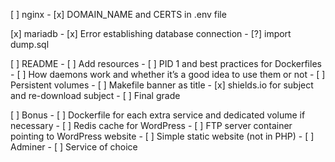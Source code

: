 [ ] nginx
	- [x] DOMAIN_NAME and CERTS in .env file

[x] mariadb
	- [x] Error establishing database connection
	- [?] import dump.sql

[ ] README
	- [ ] Add resources
		- [ ] PID 1 and best practices for Dockerfiles
		- [ ] How daemons work and whether it’s a good idea to use them or not
		- [ ] Persistent volumes
	- [ ] Makefile banner as title
	- [x] shields.io for subject and re-download subject
	- [ ] Final grade

[ ] Bonus
	- [ ] Dockerfile for each extra service and dedicated volume if necessary
	- [ ] Redis cache for WordPress
	- [ ] FTP server container pointing to WordPress website
	- [ ] Simple static website (not in PHP)
	- [ ] Adminer
	- [ ] Service of choice
